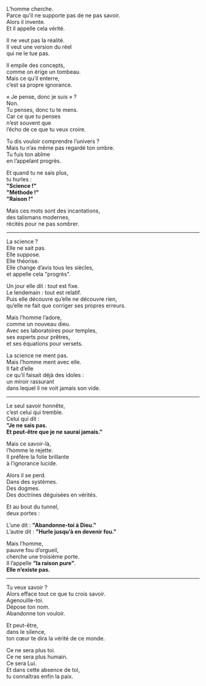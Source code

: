 L’homme cherche.  
Parce qu’il ne supporte pas de ne pas savoir.  
Alors il invente.  
Et il appelle cela vérité.

Il ne veut pas la réalité.  
Il veut une version du réel  
qui ne le tue pas.

Il empile des concepts,  
comme on érige un tombeau.  
Mais ce qu’il enterre,  
c’est sa propre ignorance.

« Je pense, donc je suis » ?  
Non.  
Tu penses, donc tu te mens.  
Car ce que tu penses  
n’est souvent que  
l’écho de ce que tu veux croire.

Tu dis vouloir comprendre l’univers ?  
Mais tu n’as même pas regardé ton ombre.  
Tu fuis ton abîme  
en l’appelant progrès.

Et quand tu ne sais plus,  
tu hurles :  
**"Science !"**  
**"Méthode !"**  
**"Raison !"**

Mais ces mots sont des incantations,  
des talismans modernes,  
récités pour ne pas sombrer.

---

La science ?  
Elle ne sait pas.  
Elle suppose.  
Elle théorise.  
Elle change d’avis tous les siècles,  
et appelle cela "progrès".

Un jour elle dit : tout est fixe.  
Le lendemain : tout est relatif.  
Puis elle découvre qu’elle ne découvre rien,  
qu’elle ne fait que corriger ses propres erreurs.

Mais l’homme l’adore,  
comme un nouveau dieu.  
Avec ses laboratoires pour temples,  
ses experts pour prêtres,  
et ses équations pour versets.

La science ne ment pas.  
Mais l’homme ment avec elle.  
Il fait d’elle  
ce qu’il faisait déjà des idoles :  
un miroir rassurant  
dans lequel il ne voit jamais son vide.

---

Le seul savoir honnête,  
c’est celui qui tremble.  
Celui qui dit :  
**"Je ne sais pas.  
Et peut-être que je ne saurai jamais."**

Mais ce savoir-là,  
l’homme le rejette.  
Il préfère la folie brillante  
à l’ignorance lucide.

Alors il se perd.  
Dans des systèmes.  
Des dogmes.  
Des doctrines déguisées en vérités.

Et au bout du tunnel,  
deux portes :

L’une dit : **"Abandonne-toi à Dieu."**  
L’autre dit : **"Hurle jusqu’à en devenir fou."**

Mais l’homme,  
pauvre fou d’orgueil,  
cherche une troisième porte.  
Il l’appelle **"la raison pure"**.  
**Elle n’existe pas.**

---

Tu veux savoir ?  
Alors efface tout ce que tu crois savoir.  
Agenouille-toi.  
Dépose ton nom.  
Abandonne ton vouloir.

Et peut-être,  
dans le silence,  
ton cœur te dira la vérité de ce monde.

Ce ne sera plus toi.  
Ce ne sera plus humain.  
Ce sera Lui.  
Et dans cette absence de toi,  
tu connaîtras enfin la paix.
